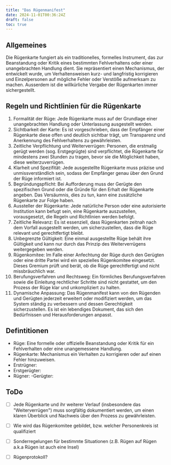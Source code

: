 ```yaml
---
title: "Das Rügenmanifest"
date: 2024-11-01T00:36:24Z
draft: false
toc: true
---
```


## Allgemeines
Die Rügenkarte fungiert als ein traditionelles, formelles Instrument, das zur Beanstandung oder Kritik eines bestimmten Fehlverhaltens oder einer unangebrachten Handlung dient. Sie repräsentiert einen Mechanismus, der entwickelt wurde, um Verhaltensweisen kurz- und langfristig korrigieren und Einzelpersonen auf mögliche Fehler oder Verstöße aufmerksam zu machen. Ausserdem ist die willkürliche Vergabe der Rügenkarten immer sichergestellt.
 
## Regeln und Richtlinien für die Rügenkarte
 
1. Formalität der Rüge: Jede Rügenkarte muss auf der Grundlage einer unangebrachten Handlung oder Unterlassung ausgestellt werden.
1. Sichtbarkeit der Karte: Es ist vorgeschrieben, dass der Empfänger einer Rügenkarte diese offen und deutlich sichtbar trägt, um Transparenz und Anerkennung des Fehlverhaltens zu gewährleisten.
1. Zeitliche Verpflichtung und Weiterverrügen: Personen, die erstmalig gerügt werden (sog. Erstgegrügte) sind verpflichtet, die Rügenkarte für mindestens zwei Stunden zu tragen, bevor sie die Möglichkeit haben, diese weiterzuverrügen.
1. Klarheit und Spezifität: Jede ausgestellte Rügenkarte muss präzise und unmissverständlich sein, sodass der Empfänger genau über den Grund der Rüge informiert ist.
1. Begründungspflicht: Bei Aufforderung muss der Gerügte den spezifischen Grund oder die Gründe für den Erhalt der Rügenkarte angeben. Das Versäumnis, dies zu tun, kann eine zusätzliche Rügenkarte zur Folge haben.
1. Aussteller der Rügenkarte: Jede natürliche Person oder eine autorisierte Institution kann befugt sein, eine Rügenkarte auszustellen, vorausgesetzt, die Regeln und Richtlinien werden befolgt.
1. Zeitliche Relevanz: Es ist essenziell, dass Rügenkarten zeitnah nach dem Vorfall ausgestellt werden, um sicherzustellen, dass die Rüge relevant und gerechtfertigt bleibt.
1. Unbegrenzte Gültigkeit: Eine einmal ausgestellte Rüge behält ihre Gültigkeit und kann nur durch das Prinzip des Weiterverrügens weitergegeben werden.
1. Rügenkomitee: Im Falle einer Anfechtung der Rüge durch den Gerügten oder eine dritte Partei wird ein spezielles Rügenkomitee eingesetzt. Dieses Gremium prüft und berät, ob die Rüge gerechtfertigt und nicht missbräuchlich war.
1. Berufungsverfahren und Rechtsweg: Ein förmliches Berufungsverfahren sowie die Einleitung rechtlicher Schritte sind nicht gestattet, um den Prozess der Rüge klar und unkompliziert zu halten.
1. Dynamische Anpassung: Das Rügenmanifest kann von den Rügenden und Gerügten jederzeit erweitert oder modifiziert werden, um das System ständig zu verbessern und dessen Gerechtigkeit sicherzustellen. Es ist ein lebendiges Dokument, das sich den Bedürfnissen und Herausforderungen anpasst.


## Defintitionen
 
- Rüge: Eine formelle oder offizielle Beanstandung oder Kritik für ein Fehlverhalten oder eine unangemessene Handlung.
- Rügenkarte: Mechanismus ein Verhalten zu korrigieren oder auf einen Fehler hinzuweisen.
- Erstrügner:
- Erstgerügter:
- Rügner:
-Gerügter: 

 
## ToDo
 
- [ ] Jede Rügenkarte und ihr weiterer Verlauf (insbesondere das "Weiterverrügen") muss sorgfältig <hier> dokumentiert werden, um einen klaren Überblick und Nachweis über den Prozess zu gewährleisten.
- [ ] Wie wird das Rügenkomitee gebildet, bzw. welcher Personenkreis ist qualifiziert
- [ ] Sonderregelungen für bestimmte Situationen (z.B. Rügen auf Rügen a.k.a Rügen ist auch eine Insel)
- [ ] Rügenprotokoll?

 